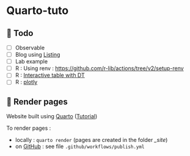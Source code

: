 # Quarto-tuto

## :construction: Todo

- [ ] Observable
- [ ] Blog using [Listing](https://quarto.org/docs/websites/website-listings.html)
- [ ] Lab example
- [ ] R : Using renv : https://github.com/r-lib/actions/tree/v2/setup-renv
- [ ] R : [Interactive table with DT](https://www.productive-r-workflow.com/quarto-tricks#internal-link)
- [ ] R : [plotly](https://www.productive-r-workflow.com/quarto-tricks#plotly)

## :rocket: Render pages

Website built using [Quarto](https://quarto.org/) ([Tutorial](https://ludo2ne.github.io/Quarto-tuto/))

To render pages :

- locally : `quarto render` (pages are created in the folder *_site*)
- on [GitHub](https://ludo2ne.github.io/ENSAI-2A-complements-info/) : see file `.github/workflows/publish.yml`
